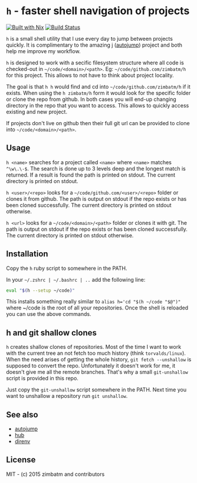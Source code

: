 # `h` - faster shell navigation of projects
 
[![Built with Nix](https://builtwithnix.org/badge.svg)](https://builtwithnix.org)
[![Build Status](https://travis-ci.org/zimbatm/h.svg?branch=master)](https://travis-ci.org/zimbatm/h)

`h` is a small shell utility that I use every day to jump between projects quickly. It is complimentary to the amazing j
([autojump](https://github.com/joelthelion/autojump)) project and both help me
improve my workflow.

`h` is designed to work with a secific filesystem structure where all code is
checked-out in `~/code/<domain>/<path>`. Eg: `~/code/github.com/zimbatm/h` for
this project. This allows to not have to think about project locality.

The goal is that `h h` would find and cd into `~/code/github.com/zimbatm/h` if
it exists. When using the `h zimbatm/h` form it would look for the specific
folder or clone the repo from github. In both cases you will end-up changing
directory in the repo that you want to access. This allows to quickly access
existing and new project.

If projects don't live on github then their full git url can be provided to
clone into `~/code/<domain>/<path>`.

## Usage

`h <name>` searches for a project called `<name>` where `<name>` matches
`^\w\.\-$`. The search is done up to 3 levels deep and the longest match is
returned. If a result is found the path is printed on stdout. The
current directory is printed on stdout.

`h <user>/<repo>` looks for a `~/code/github.com/<user>/<repo>` folder or
clones it from github. The path is output on stdout if the repo exists or has
been cloned successfully. The current directory is printed on stdout
otherwise.

`h <url>` looks for a `~/code/<domain>/<path>` folder or clones it with git.
The path is output on stdout if the repo exists or has been cloned
successfully. The current directory is printed on stdout otherwise.

## Installation

Copy the `h` ruby script to somewhere in the PATH.

In your `~/.zshrc | ~/.bashrc | ..` add the following line:

```bash
eval "$(h --setup ~/code)"
```

This installs something really similar to `alias h='cd "$(h ~/code "$@")"`
where ~/code is the root of all your repositories. Once the shell is reloaded
you can use the above commands.

## h and git shallow clones

`h` creates shallow clones of repositories. Most of the time I want to work
with the current tree an not fetch too much history (think `torvalds/linux`).
When the need arises of getting the whole history, `git fetch --unshallow` is
supposed to convert the repo. Unfortunately it doesn't work for me, it doesn't
give me all the remote branches. That's why a small `git-unshallow` script is
provided in this repo.

Just copy the `git-unshallow` script somewhere in the PATH. Next time you want
to unshallow a repository run `git unshallow`.

## See also

* [autojump](https://github.com/joelthelion/autojump)
* [hub](https://hub.github.com/)
* [direnv](http://direnv.net/)

## License

MIT - (c) 2015 zimbatm and contributors


